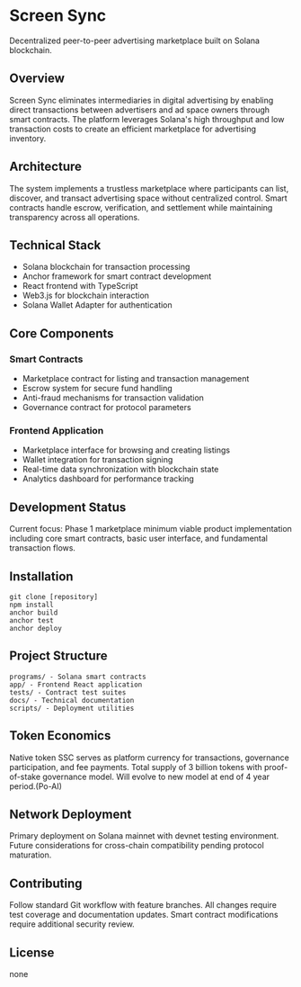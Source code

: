 # Screen Sync

Decentralized peer-to-peer advertising marketplace built on Solana blockchain.

## Overview

Screen Sync eliminates intermediaries in digital advertising by enabling direct transactions between advertisers and ad space owners through smart contracts. The platform leverages Solana's high throughput and low transaction costs to create an efficient marketplace for advertising inventory.

## Architecture

The system implements a trustless marketplace where participants can list, discover, and transact advertising space without centralized control. Smart contracts handle escrow, verification, and settlement while maintaining transparency across all operations.

## Technical Stack

- Solana blockchain for transaction processing
- Anchor framework for smart contract development
- React frontend with TypeScript
- Web3.js for blockchain interaction
- Solana Wallet Adapter for authentication

## Core Components

### Smart Contracts
- Marketplace contract for listing and transaction management
- Escrow system for secure fund handling
- Anti-fraud mechanisms for transaction validation
- Governance contract for protocol parameters

### Frontend Application
- Marketplace interface for browsing and creating listings
- Wallet integration for transaction signing
- Real-time data synchronization with blockchain state
- Analytics dashboard for performance tracking

## Development Status

Current focus: Phase 1 marketplace minimum viable product implementation including core smart contracts, basic user interface, and fundamental transaction flows.

## Installation

```
git clone [repository]
npm install
anchor build
anchor test
anchor deploy
```

## Project Structure

```
programs/ - Solana smart contracts
app/ - Frontend React application  
tests/ - Contract test suites
docs/ - Technical documentation
scripts/ - Deployment utilities
```

## Token Economics

Native token SSC serves as platform currency for transactions, governance participation, and fee payments. Total supply of 3 billion tokens with proof-of-stake governance model. Will evolve to new model at end of 4 year period.(Po-AI)

## Network Deployment

Primary deployment on Solana mainnet with devnet testing environment. Future considerations for cross-chain compatibility pending protocol maturation.

## Contributing

Follow standard Git workflow with feature branches. All changes require test coverage and documentation updates. Smart contract modifications require additional security review.

## License

none
